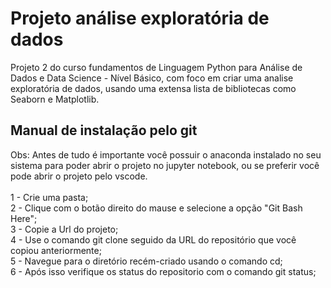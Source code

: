 # Projeto análise exploratória de dados 

Projeto 2 do curso fundamentos de Linguagem Python para Análise de Dados e Data Science - Nível Básico, com foco em criar uma analise exploratória de dados, usando uma extensa lista de bibliotecas como Seaborn e Matplotlib.

## Manual de instalação pelo git
Obs: Antes de tudo é importante você possuir o anaconda instalado no seu sistema para poder abrir o projeto no jupyter notebook, ou se preferir você pode abrir o projeto pelo vscode.</br>
</br>
1 - Crie uma pasta;</br>
2 - Clique com o botão direito do mause e selecione a opção "Git Bash Here";</br>
3 - Copie a Url do projeto;</br>
4 - Use o comando git clone seguido da URL do repositório que você copiou anteriormente;</br>
5 - Navegue para o diretório recém-criado usando o comando cd;</br>
6 - Após isso verifique os status do repositorio com o comando git status;</br>


